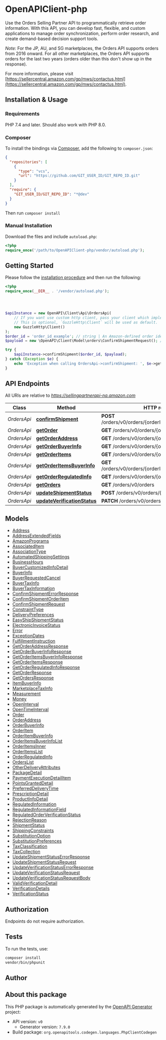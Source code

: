 # OpenAPIClient-php

Use the Orders Selling Partner API to programmatically retrieve order information. With this API, you can develop fast, flexible, and custom applications to manage order synchronization, perform order research, and create demand-based decision support tools. 

_Note:_ For the JP, AU, and SG marketplaces, the Orders API supports orders from 2016 onward. For all other marketplaces, the Orders API supports orders for the last two years (orders older than this don't show up in the response).

For more information, please visit [https://sellercentral.amazon.com/gp/mws/contactus.html](https://sellercentral.amazon.com/gp/mws/contactus.html).

## Installation & Usage

### Requirements

PHP 7.4 and later.
Should also work with PHP 8.0.

### Composer

To install the bindings via [Composer](https://getcomposer.org/), add the following to `composer.json`:

```json
{
  "repositories": [
    {
      "type": "vcs",
      "url": "https://github.com/GIT_USER_ID/GIT_REPO_ID.git"
    }
  ],
  "require": {
    "GIT_USER_ID/GIT_REPO_ID": "*@dev"
  }
}
```

Then run `composer install`

### Manual Installation

Download the files and include `autoload.php`:

```php
<?php
require_once('/path/to/OpenAPIClient-php/vendor/autoload.php');
```

## Getting Started

Please follow the [installation procedure](#installation--usage) and then run the following:

```php
<?php
require_once(__DIR__ . '/vendor/autoload.php');




$apiInstance = new OpenAPI\Client\Api\OrdersApi(
    // If you want use custom http client, pass your client which implements `GuzzleHttp\ClientInterface`.
    // This is optional, `GuzzleHttp\Client` will be used as default.
    new GuzzleHttp\Client()
);
$order_id = 'order_id_example'; // string | An Amazon-defined order identifier, in 3-7-7 format.
$payload = new \OpenAPI\Client\Model\orders\ConfirmShipmentRequest(); // \OpenAPI\Client\Model\orders\ConfirmShipmentRequest | Request body of `confirmShipment`.

try {
    $apiInstance->confirmShipment($order_id, $payload);
} catch (Exception $e) {
    echo 'Exception when calling OrdersApi->confirmShipment: ', $e->getMessage(), PHP_EOL;
}

```

## API Endpoints

All URIs are relative to *https://sellingpartnerapi-na.amazon.com*

Class | Method | HTTP request | Description
------------ | ------------- | ------------- | -------------
*OrdersApi* | [**confirmShipment**](docs/Api/OrdersApi.md#confirmshipment) | **POST** /orders/v0/orders/{orderId}/shipmentConfirmation | confirmShipment
*OrdersApi* | [**getOrder**](docs/Api/OrdersApi.md#getorder) | **GET** /orders/v0/orders/{orderId} | getOrder
*OrdersApi* | [**getOrderAddress**](docs/Api/OrdersApi.md#getorderaddress) | **GET** /orders/v0/orders/{orderId}/address | getOrderAddress
*OrdersApi* | [**getOrderBuyerInfo**](docs/Api/OrdersApi.md#getorderbuyerinfo) | **GET** /orders/v0/orders/{orderId}/buyerInfo | getOrderBuyerInfo
*OrdersApi* | [**getOrderItems**](docs/Api/OrdersApi.md#getorderitems) | **GET** /orders/v0/orders/{orderId}/orderItems | getOrderItems
*OrdersApi* | [**getOrderItemsBuyerInfo**](docs/Api/OrdersApi.md#getorderitemsbuyerinfo) | **GET** /orders/v0/orders/{orderId}/orderItems/buyerInfo | getOrderItemsBuyerInfo
*OrdersApi* | [**getOrderRegulatedInfo**](docs/Api/OrdersApi.md#getorderregulatedinfo) | **GET** /orders/v0/orders/{orderId}/regulatedInfo | getOrderRegulatedInfo
*OrdersApi* | [**getOrders**](docs/Api/OrdersApi.md#getorders) | **GET** /orders/v0/orders | getOrders
*OrdersApi* | [**updateShipmentStatus**](docs/Api/OrdersApi.md#updateshipmentstatus) | **POST** /orders/v0/orders/{orderId}/shipment | updateShipmentStatus
*OrdersApi* | [**updateVerificationStatus**](docs/Api/OrdersApi.md#updateverificationstatus) | **PATCH** /orders/v0/orders/{orderId}/regulatedInfo | updateVerificationStatus

## Models

- [Address](docs/Model/Address.md)
- [AddressExtendedFields](docs/Model/AddressExtendedFields.md)
- [AmazonPrograms](docs/Model/AmazonPrograms.md)
- [AssociatedItem](docs/Model/AssociatedItem.md)
- [AssociationType](docs/Model/AssociationType.md)
- [AutomatedShippingSettings](docs/Model/AutomatedShippingSettings.md)
- [BusinessHours](docs/Model/BusinessHours.md)
- [BuyerCustomizedInfoDetail](docs/Model/BuyerCustomizedInfoDetail.md)
- [BuyerInfo](docs/Model/BuyerInfo.md)
- [BuyerRequestedCancel](docs/Model/BuyerRequestedCancel.md)
- [BuyerTaxInfo](docs/Model/BuyerTaxInfo.md)
- [BuyerTaxInformation](docs/Model/BuyerTaxInformation.md)
- [ConfirmShipmentErrorResponse](docs/Model/ConfirmShipmentErrorResponse.md)
- [ConfirmShipmentOrderItem](docs/Model/ConfirmShipmentOrderItem.md)
- [ConfirmShipmentRequest](docs/Model/ConfirmShipmentRequest.md)
- [ConstraintType](docs/Model/ConstraintType.md)
- [DeliveryPreferences](docs/Model/DeliveryPreferences.md)
- [EasyShipShipmentStatus](docs/Model/EasyShipShipmentStatus.md)
- [ElectronicInvoiceStatus](docs/Model/ElectronicInvoiceStatus.md)
- [Error](docs/Model/Error.md)
- [ExceptionDates](docs/Model/ExceptionDates.md)
- [FulfillmentInstruction](docs/Model/FulfillmentInstruction.md)
- [GetOrderAddressResponse](docs/Model/GetOrderAddressResponse.md)
- [GetOrderBuyerInfoResponse](docs/Model/GetOrderBuyerInfoResponse.md)
- [GetOrderItemsBuyerInfoResponse](docs/Model/GetOrderItemsBuyerInfoResponse.md)
- [GetOrderItemsResponse](docs/Model/GetOrderItemsResponse.md)
- [GetOrderRegulatedInfoResponse](docs/Model/GetOrderRegulatedInfoResponse.md)
- [GetOrderResponse](docs/Model/GetOrderResponse.md)
- [GetOrdersResponse](docs/Model/GetOrdersResponse.md)
- [ItemBuyerInfo](docs/Model/ItemBuyerInfo.md)
- [MarketplaceTaxInfo](docs/Model/MarketplaceTaxInfo.md)
- [Measurement](docs/Model/Measurement.md)
- [Money](docs/Model/Money.md)
- [OpenInterval](docs/Model/OpenInterval.md)
- [OpenTimeInterval](docs/Model/OpenTimeInterval.md)
- [Order](docs/Model/Order.md)
- [OrderAddress](docs/Model/OrderAddress.md)
- [OrderBuyerInfo](docs/Model/OrderBuyerInfo.md)
- [OrderItem](docs/Model/OrderItem.md)
- [OrderItemBuyerInfo](docs/Model/OrderItemBuyerInfo.md)
- [OrderItemsBuyerInfoList](docs/Model/OrderItemsBuyerInfoList.md)
- [OrderItemsInner](docs/Model/OrderItemsInner.md)
- [OrderItemsList](docs/Model/OrderItemsList.md)
- [OrderRegulatedInfo](docs/Model/OrderRegulatedInfo.md)
- [OrdersList](docs/Model/OrdersList.md)
- [OtherDeliveryAttributes](docs/Model/OtherDeliveryAttributes.md)
- [PackageDetail](docs/Model/PackageDetail.md)
- [PaymentExecutionDetailItem](docs/Model/PaymentExecutionDetailItem.md)
- [PointsGrantedDetail](docs/Model/PointsGrantedDetail.md)
- [PreferredDeliveryTime](docs/Model/PreferredDeliveryTime.md)
- [PrescriptionDetail](docs/Model/PrescriptionDetail.md)
- [ProductInfoDetail](docs/Model/ProductInfoDetail.md)
- [RegulatedInformation](docs/Model/RegulatedInformation.md)
- [RegulatedInformationField](docs/Model/RegulatedInformationField.md)
- [RegulatedOrderVerificationStatus](docs/Model/RegulatedOrderVerificationStatus.md)
- [RejectionReason](docs/Model/RejectionReason.md)
- [ShipmentStatus](docs/Model/ShipmentStatus.md)
- [ShippingConstraints](docs/Model/ShippingConstraints.md)
- [SubstitutionOption](docs/Model/SubstitutionOption.md)
- [SubstitutionPreferences](docs/Model/SubstitutionPreferences.md)
- [TaxClassification](docs/Model/TaxClassification.md)
- [TaxCollection](docs/Model/TaxCollection.md)
- [UpdateShipmentStatusErrorResponse](docs/Model/UpdateShipmentStatusErrorResponse.md)
- [UpdateShipmentStatusRequest](docs/Model/UpdateShipmentStatusRequest.md)
- [UpdateVerificationStatusErrorResponse](docs/Model/UpdateVerificationStatusErrorResponse.md)
- [UpdateVerificationStatusRequest](docs/Model/UpdateVerificationStatusRequest.md)
- [UpdateVerificationStatusRequestBody](docs/Model/UpdateVerificationStatusRequestBody.md)
- [ValidVerificationDetail](docs/Model/ValidVerificationDetail.md)
- [VerificationDetails](docs/Model/VerificationDetails.md)
- [VerificationStatus](docs/Model/VerificationStatus.md)

## Authorization
Endpoints do not require authorization.

## Tests

To run the tests, use:

```bash
composer install
vendor/bin/phpunit
```

## Author



## About this package

This PHP package is automatically generated by the [OpenAPI Generator](https://openapi-generator.tech) project:

- API version: `v0`
    - Generator version: `7.9.0`
- Build package: `org.openapitools.codegen.languages.PhpClientCodegen`
